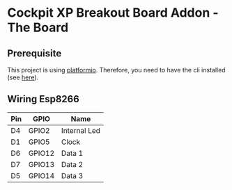 # Cockpit XP Breakout Board Addon - The Board

## Prerequisite 

This project is using [platformio](https://platformio.org/). 
Therefore, you need to have the cli installed (see [here](https://platformio.org/install/cli)).

## Wiring Esp8266

| Pin | GPIO   | Name         |
|-----|--------|--------------|
| D4  | GPIO2  | Internal Led |
| D1  | GPIO5  | Clock        |
| D6  | GPIO12 | Data 1       |
| D7  | GPIO13 | Data 2       |
| D5  | GPIO14 | Data 3       |
